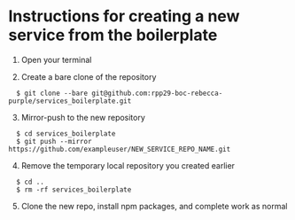 # Instructions for creating a new service from the boilerplate

1. Open your terminal

2. Create a bare clone of the repository

```
  $ git clone --bare git@github.com:rpp29-boc-rebecca-purple/services_boilerplate.git
```

3. Mirror-push to the new repository

```
  $ cd services_boilerplate
  $ git push --mirror https://github.com/exampleuser/NEW_SERVICE_REPO_NAME.git
```

4. Remove the temporary local repository you created earlier

```
  $ cd ..
  $ rm -rf services_boilerplate
```

5. Clone the new repo, install npm packages, and complete work as normal
